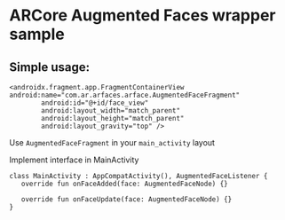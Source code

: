 # ARCore Augmented Faces wrapper sample

## Simple usage:

```
<androidx.fragment.app.FragmentContainerView android:name="com.ar.arfaces.arface.AugmentedFaceFragment"
        android:id="@+id/face_view"
        android:layout_width="match_parent"
        android:layout_height="match_parent"
        android:layout_gravity="top" />
```
Use `AugmentedFaceFragment` in your `main_activity` layout

Implement interface in MainActivity

```
class MainActivity : AppCompatActivity(), AugmentedFaceListener {
   override fun onFaceAdded(face: AugmentedFaceNode) {}

   override fun onFaceUpdate(face: AugmentedFaceNode) {}
}
```

